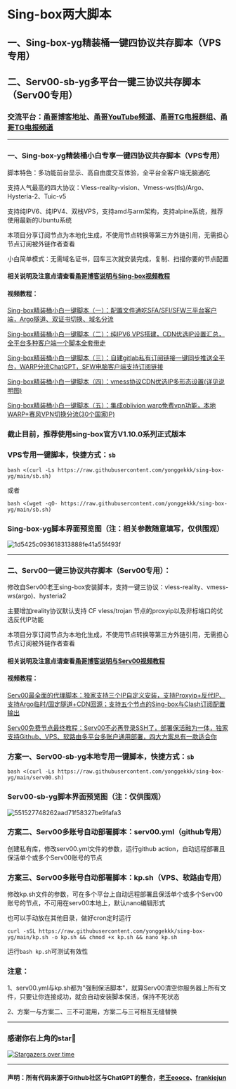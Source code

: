 # Sing-box两大脚本
## 一、Sing-box-yg精装桶一键四协议共存脚本（VPS专用）
## 二、Serv00-sb-yg多平台一键三协议共存脚本（Serv00专用）

### 交流平台：[甬哥博客地址](https://ygkkk.blogspot.com)、[甬哥YouTube频道](https://www.youtube.com/@ygkkk)、[甬哥TG电报群组](https://t.me/+jZHc6-A-1QQ5ZGVl)、[甬哥TG电报频道](https://t.me/+DkC9ZZUgEFQzMTZl)
--------------------------------------------------------------

### 一、Sing-box-yg精装桶小白专享一键四协议共存脚本（VPS专用）

脚本特色：多功能前台显示、高自由度交互体验，全平台全客户端无脑通吃

支持人气最高的四大协议：Vless-reality-vision、Vmess-ws(tls)/Argo、Hysteria-2、Tuic-v5

支持纯IPV6、纯IPV4、双栈VPS，支持amd与arm架构，支持alpine系统，推荐使用最新的Ubuntu系统

本项目分享订阅节点为本地化生成，不使用节点转换等第三方外链引用，无需担心节点订阅被外链作者查看

小白简单模式：无需域名证书，回车三次就安装完成，复制、扫描你要的节点配置

#### 相关说明及注意点请查看[甬哥博客说明与Sing-box视频教程](https://ygkkk.blogspot.com/2023/10/sing-box-yg.html)

#### 视频教程：

[Sing-box精装桶小白一键脚本（一）：配置文件通吃SFA/SFI/SFW三平台客户端，Argo隧道、双证书切换、域名分流](https://youtu.be/QwTapeVPeB0)

[Sing-box精装桶小白一键脚本（二）：纯IPV6 VPS搭建，CDN优选IP设置汇总，全平台多种客户端一个脚本全套带走](https://youtu.be/kmTgj1DundU)

[Sing-box精装桶小白一键脚本（三）：自建gitlab私有订阅链接一键同步推送全平台，WARP分流ChatGPT，SFW电脑客户端支持订阅链接](https://youtu.be/by7C2HU6-fU)

[Sing-box精装桶小白一键脚本（四）：vmess协议CDN优选IP多形态设置(详见说明图)](https://youtu.be/Qfm8DbLeb6w)

[Sing-box精装桶小白一键脚本（五）：集成oblivion warp免费vpn功能，本地WARP+赛风VPN切换分流(30个国家IP)](https://youtu.be/5Y6NPsYPws0)


### 截止目前，推荐使用sing-box官方V1.10.0系列正式版本

### VPS专用一键脚本，快捷方式：```sb```
```
bash <(curl -Ls https://raw.githubusercontent.com/yonggekkk/sing-box-yg/main/sb.sh)
```
或者
```
bash <(wget -qO- https://raw.githubusercontent.com/yonggekkk/sing-box-yg/main/sb.sh)
```

### Sing-box-yg脚本界面预览图（注：相关参数随意填写，仅供围观）

![1d5425c093618313888fe41a55f493f](https://github.com/user-attachments/assets/2b4b04a6-2de4-499a-afa1-ed78bccc50a8)

-----------------------------------------------------

### 二、Serv00一键三协议共存脚本（Serv00专用）：

修改自Serv00老王sing-box安装脚本，支持一键三协议：vless-reality、vmess-ws(argo)、hysteria2

主要增加reality协议默认支持 CF vless/trojan 节点的proxyip以及非标端口的优选反代IP功能

本项目分享订阅节点为本地化生成，不使用节点转换等第三方外链引用，无需担心节点订阅被外链作者查看

#### 相关说明及注意点请查看[甬哥博客说明与Serv00视频教程](https://ygkkk.blogspot.com/2025/01/serv00.html)

#### 视频教程：

[Serv00最全面的代理脚本：独家支持三个IP自定义安装，支持Proxyip+反代IP、支持Argo临时/固定隧道+CDN回源；支持五个节点的Sing-box与Clash订阅配置输出](https://youtu.be/2VF9D6z2z7w)

[Serv00免费节点最终教程：Serv00不必再登录SSH了，部署保活融为一体，独家支持Github、VPS、软路由多平台多账户通用部署，四大方案总有一款适合你](https://youtu.be/rYeX1iU_iZ0)

### 方案一、Serv00-sb-yg本地专用一键脚本，快捷方式：```sb```
```
bash <(curl -Ls https://raw.githubusercontent.com/yonggekkk/sing-box-yg/main/serv00.sh)
```

### Serv00-sb-yg脚本界面预览图（注：仅供围观）
![551527748262aad71f58327be9fafa3](https://github.com/user-attachments/assets/26dbda95-9dd3-4244-b9ac-fa5da040734e)


### 方案二、Serv00多账号自动部署脚本：serv00.yml（github专用）

创建私有库，修改serv00.yml文件的参数，运行github action，自动远程部署且保活单个或多个Serv00账号的节点


### 方案三、Serv00多账号自动部署脚本：kp.sh（VPS、软路由专用）

修改kp.sh文件的参数，可在多个平台上自动远程部署且保活单个或多个Serv00账号的节点，不可用在serv00本地上，默认nano编辑形式

也可以手动放在其他目录，做好cron定时运行

```
curl -sSL https://raw.githubusercontent.com/yonggekkk/sing-box-yg/main/kp.sh -o kp.sh && chmod +x kp.sh && nano kp.sh
```
运行```bash kp.sh```可测试有效性 

### 注意：

1、serv00.yml与kp.sh都为"强制保活脚本"，就算Serv00清空你服务器上所有文件，只要让你连接成功，就会自动安装脚本保活，保持不死状态

2、方案一与方案二、三不可混用，方案二与三可相互无缝替换



-----------------------------------------------------

### 感谢你右上角的star🌟
[![Stargazers over time](https://starchart.cc/yonggekkk/sing-box-yg.svg)](https://starchart.cc/yonggekkk/sing-box-yg)

---------------------------------------
#### 声明：所有代码来源于Github社区与ChatGPT的整合，[老王eooce](https://github.com/eooce/Sing-box/blob/test/sb_00.sh)、[frankiejun](https://github.com/frankiejun/serv00-play/blob/main/start.sh)

